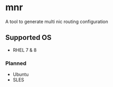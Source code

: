 # mnr
A tool to generate multi nic routing configuration

## Supported OS
* RHEL 7 & 8

### Planned
* Ubuntu
* SLES
